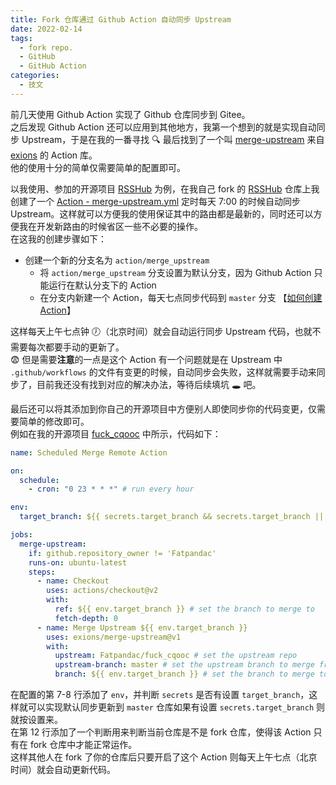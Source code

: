 ```yaml
---
title: Fork 仓库通过 Github Action 自动同步 Upstream
date: 2022-02-14
tags:
  - fork repo.
  - GitHub
  - GitHub Action
categories:
  - 技文
---
```


前几天使用 Github Action 实现了 Github 仓库同步到 Gitee。  
之后发现 Github Action 还可以应用到其他地方，我第一个想到的就是实现自动同步 Upstream，于是在我的一番寻找 🔍 最后找到了一个叫 [merge-upstream](https://github.com/exions/merge-upstream) 来自 [exions](https://github.com/exions) 的 Action 库。  
他的使用十分的简单仅需要简单的配置即可。

<!-- more -->

以我使用、参加的开源项目 [RSSHub](https://github.com/DIYgod/RSSHub) 为例，在我自己 fork 的 [RSSHub](https://github.com/Fatpandac/RSSHub) 仓库上我创建了一个 [Action - merge-upstream.yml](https://github.com/Fatpandac/RSSHub/blob/action/merge_upstream/.github/workflows/merge-upstream.yml) 定时每天 7:00 的时候自动同步 Upstream。这样就可以方便我的使用保证其中的路由都是最新的，同时还可以方便我在开发新路由的时候省区一些不必要的操作。  
在这我的创建步骤如下：

- 创建一个新的分支名为 `action/merge_upstream`
  - 将 `action/merge_upstream` 分支设置为默认分支，因为 Github Action 只能运行在默认分支下的 Action
  - 在分支内新建一个 Action，每天七点同步代码到 `master` 分支 【[如何创建 Action](https://docs.github.com/cn/actions/quickstart)】

这样每天上午七点钟 🕖（北京时间）就会自动运行同步 Upstream 代码，也就不需要每次都要手动的更新了。  
😨 但是需要**注意**的一点是这个 Action 有一个问题就是在 Upstream 中 `.github/workflows` 的文件有变更的时候，自动同步会失败，这样就需要手动来同步了，目前我还没有找到对应的解决办法，等待后续填坑 🕳 吧。

最后还可以将其添加到你自己的开源项目中方便别人即使同步你的代码变更，仅需要简单的修改即可。  
例如在我的开源项目 [fuck_cqooc](https://github.com/Fatpandac/fuck_cqooc) 中所示，代码如下：

```yaml
name: Scheduled Merge Remote Action

on:
  schedule:
    - cron: "0 23 * * *" # run every hour

env:
  target_branch: ${{ secrets.target_branch && secrets.target_branch || 'master' }}

jobs:
  merge-upstream:
    if: github.repository_owner != 'Fatpandac'
    runs-on: ubuntu-latest
    steps:
      - name: Checkout
        uses: actions/checkout@v2
        with:
          ref: ${{ env.target_branch }} # set the branch to merge to
          fetch-depth: 0
      - name: Merge Upstream ${{ env.target_branch }}
        uses: exions/merge-upstream@v1
        with:
          upstream: Fatpandac/fuck_cqooc # set the upstream repo
          upstream-branch: master # set the upstream branch to merge from
          branch: ${{ env.target_branch }} # set the branch to merge to
```

在配置的第 7-8 行添加了 `env`，并判断 `secrets` 是否有设置 `target_branch`，这样就可以实现默认同步更新到 `master` 仓库如果有设置 `secrets.target_branch` 则就按设置来。  
在第 12 行添加了一个判断用来判断当前仓库是不是 fork 仓库，使得该 Action 只有在 fork 仓库中才能正常运作。  
这样其他人在 fork 了你的仓库后只要开启了这个 Action 则每天上午七点（北京时间）就会自动更新代码。
